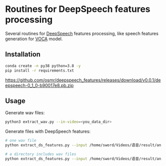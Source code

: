 # Routines for DeepSpeech features processing
Several routines for [DeepSpeech](https://github.com/mozilla/DeepSpeech) features processing, like speech features generation for [VOCA](https://github.com/TimoBolkart/voca) model.

## Installation

```bash
conda create -n py38 python=3.8 -y
pip install -r requirements.txt
```

https://github.com/osmr/deepspeech_features/releases/download/v0.0.1/deepspeech-0_1_0-b90017e8.pb.zip

## Usage

Generate wav files:
```bash
python3 extract_wav.py --in-video=<you_data_dir>
```

Generate files with DeepSpeech features:
```bash
# one wav file
python extract_ds_features.py --input /home/sword/Videos/语音/result/ans_wav/001.wav --output /home/sword/Videos/语音/result/ans_wav/001.ds.npy --deepspeech ~/Downloads/deepspeech-0_1_0-b90017e8.pb

# a directory includes wav files
python extract_ds_features.py --input /home/sword/Videos/语音/result/ans_wav --deepspeech ~/Downloads/deepspeech-0_1_0-b90017e8.pb
```
